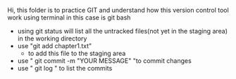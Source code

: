 Hi, 
this folder is to practice GIT and understand how this version control tool work using terminal in this case is git bash
- using git status will list all the untracked files(not yet in the staging area) in the working directory
- use "git add chapter1.txt" 
    - to add this file to the staging area
- use " git commit -m "YOUR MESSAGE" "to commit changes
- use " git log " to list the commits